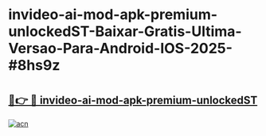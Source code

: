 # invideo-ai-mod-apk-premium-unlockedST-Baixar-Gratis-Ultima-Versao-Para-Android-IOS-2025-#8hs9z

# <h2><a href="https://ainizakaria.my?title=invideo-ai-mod-apk-premium-unlockedST&ref=22M">🔗👉 🔴 invideo-ai-mod-apk-premium-unlockedST</a></h2>

[![acn](https://github.com/user-attachments/assets/0f9c940e-d8b0-45ae-aac7-cd30a18b3e1c)](https://ainizakaria.my?title=invideo-ai-mod-apk-premium-unlockedST&ref=22M)

